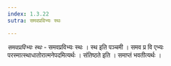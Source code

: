 ```yaml
---
index: 1.3.22
sutra: समवप्रविभ्यः स्थः

---
```

_समवप्रविभ्यः स्थः_ - समवप्रविभ्यः स्थः । स्थ इति पञ्चमी । समव प्र वि एभ्यः परस्मात्स्थाधातोरात्मनेपदमित्यर्थः । संतिष्ठते इति । समाप्तं भवतीत्यर्थः ।